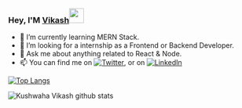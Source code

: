 ### Hey, I'M [Vikash](https://kushwahavikash.web.app/)<img src="https://raw.githubusercontent.com/MartinHeinz/MartinHeinz/master/wave.gif" width="30px">

- 🌱 I’m currently learning MERN Stack.
- 🤔 I’m looking for a internship as a Frontend or Backend Developer.
- 💬 Ask me about anything related to React & Node. 
- 📫 You can find me on [![Twitter][1.2]][1], or on [![LinkedIn][2.2]][2]

[1.2]: http://i.imgur.com/wWzX9uB.png (twitter icon without padding)
[2.2]: https://raw.githubusercontent.com/MartinHeinz/MartinHeinz/master/linkedin-3-16.png (LinkedIn icon without padding)

[1]: https://twitter.com/KushwahaVikash_
[2]: linkedin.com/in/kushwaha-vikash-323144170/

[![Top Langs](https://github-readme-stats.vercel.app/api/top-langs/?username=KushwahaVikashJ)](https://github.com/KushwahaVikashJ/github-readme-stats)

![Kushwaha Vikash github stats](https://github-readme-stats.vercel.app/api?username=KushwahaVikashJ&show_icons=true)

